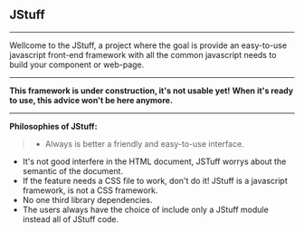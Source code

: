 

**JStuff** 
----------------------------------------

----------
Wellcome to the JStuff, a project where the goal is provide an easy-to-use javascript front-end framework with all the common javascript needs to build your component or web-page. 

----------


**This framework is under construction, it's not usable yet!**
**When it's ready to use, this advice won't be here anymore.**

-----
**Philosophies of JStuff:**

>- Always is better a friendly and easy-to-use interface.
- It's not good interfere in the HTML document, JSTuff worrys about the semantic of the document.
- If the feature needs a CSS file to work, don't do it! JStuff is a javascript framework, is not a CSS framework.
- No one third library dependencies.
- The users always have the choice of include only a JStuff module instead all of JStuff code. 

 